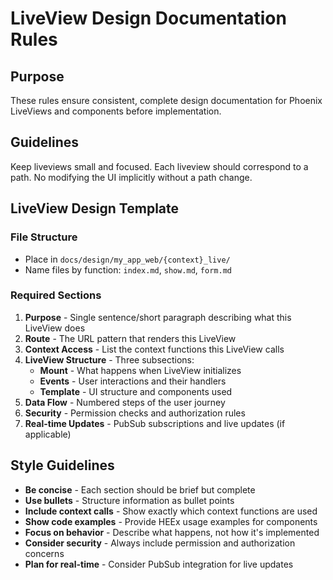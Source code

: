 # LiveView Design Documentation Rules

## Purpose
These rules ensure consistent, complete design documentation for Phoenix LiveViews and components before implementation.

## Guidelines

Keep liveviews small and focused.
Each liveview should correspond to a path. No modifying the UI implicitly without a path change.

## LiveView Design Template

### File Structure
- Place in `docs/design/my_app_web/{context}_live/`
- Name files by function: `index.md`, `show.md`, `form.md`

### Required Sections

1. **Purpose** - Single sentence/short paragraph describing what this LiveView does
2. **Route** - The URL pattern that renders this LiveView
3. **Context Access** - List the context functions this LiveView calls
4. **LiveView Structure** - Three subsections:
   - **Mount** - What happens when LiveView initializes
   - **Events** - User interactions and their handlers
   - **Template** - UI structure and components used
5. **Data Flow** - Numbered steps of the user journey
6. **Security** - Permission checks and authorization rules
7. **Real-time Updates** - PubSub subscriptions and live updates (if applicable)

## Style Guidelines

- **Be concise** - Each section should be brief but complete
- **Use bullets** - Structure information as bullet points
- **Include context calls** - Show exactly which context functions are used
- **Show code examples** - Provide HEEx usage examples for components
- **Focus on behavior** - Describe what happens, not how it's implemented
- **Consider security** - Always include permission and authorization concerns
- **Plan for real-time** - Consider PubSub integration for live updates
